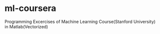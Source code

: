# ml-coursera

Programming Excercises of Machine Learning Course(Stanford University) in Matlab(Vectorized)
